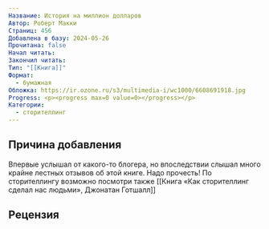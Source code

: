 ```yaml
---
Название: История на миллион долларов
Автор: Роберт Макки
Страниц: 456
Добавлена в базу: 2024-05-26
Прочитана: false
Начал читать: 
Закончил читать: 
Тип: "[[Книга]]"
Формат:
  - бумажная
Обложка: https://ir.ozone.ru/s3/multimedia-i/wc1000/6608691918.jpg
Progress: <p><progress max=0 value=0></progress></p>
Категории:
  - сторителлинг
---
```

## Причина добавления

Впервые услышал от какого-то блогера, но впоследствии слышал много крайне лестных отзывов об этой книге. Надо прочесть! По сторителлингу возможно посмотри также [[Книга «Как сторителлинг сделал нас людьми», Джонатан Готшалл]]

## Рецензия